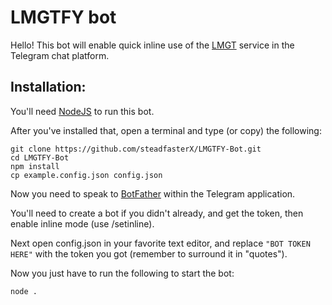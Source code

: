 # LMGTFY bot

Hello! This bot will enable quick inline use of the [LMGT](https://letmegooglethat.com) service in the Telegram chat platform.

## Installation:

You'll need [NodeJS](https://nodejs.org/) to run this bot.

After you've installed that, open a terminal and type (or copy) the following:

	git clone https://github.com/steadfasterX/LMGTFY-Bot.git
	cd LMGTFY-Bot
	npm install
	cp example.config.json config.json


Now you need to speak to [BotFather](https://t.me/BotFather) within the Telegram application.

You'll need to create a bot if you didn't already, and get the token, then enable inline mode (use /setinline).

Next open config.json in your favorite text editor, and replace `"BOT TOKEN HERE"` with the token you got (remember to surround it in "quotes").

Now you just have to run the following to start the bot:

	node .
